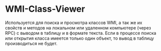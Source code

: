 # WMI-Class-Viewer

Используется для поиска и просмотра классов WMI, а так же их свойств и методов на локальном или удаленном компьютере (через RPC) с выводом в таблицу и в формате текста.
Если в процессе поиска или открытия класса имеется только один объект, то вывод в таблицу производиться не будет.

